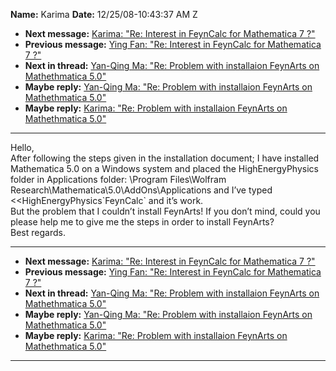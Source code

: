 **Name:** Karima
**Date:** 12/25/08-10:43:37 AM Z

  - **Next message:** [Karima: "Re: Interest in FeynCalc for Mathematica
    7 ?"](0528.html)
  - **Previous message:** [Ying Fan: "Re: Interest in FeynCalc for
    Mathematica 7 ?"](0526.html)
  - **Next in thread:** [Yan-Qing Ma: "Re: Problem with installaion
    FeynArts on Mathethmatica 5.0"](0529.html)
  - **Maybe reply:** [Yan-Qing Ma: "Re: Problem with installaion
    FeynArts on Mathethmatica 5.0"](0529.html)
  - **Maybe reply:** [Karima: "Re: Problem with installaion FeynArts on
    Mathethmatica 5.0"](0530.html)

-----

Hello,  
After following the steps given in the installation document; I have
installed Mathematica 5.0 on a Windows system and placed the
HighEnergyPhysics folder in Applications folder: \\Program
Files\\Wolfram Research\\Mathematica\\5.0\\AddOns\\Applications and I’ve
typed \<\<HighEnergyPhysics\`FeynCalc\` and it’s work.  
But the problem that I couldn’t install FeynArts\! If you don’t mind,
could you please help me to give me the steps in order to install
FeynArts?  
Best regards.  

-----

  - **Next message:** [Karima: "Re: Interest in FeynCalc for Mathematica
    7 ?"](0528.html)
  - **Previous message:** [Ying Fan: "Re: Interest in FeynCalc for
    Mathematica 7 ?"](0526.html)
  - **Next in thread:** [Yan-Qing Ma: "Re: Problem with installaion
    FeynArts on Mathethmatica 5.0"](0529.html)
  - **Maybe reply:** [Yan-Qing Ma: "Re: Problem with installaion
    FeynArts on Mathethmatica 5.0"](0529.html)
  - **Maybe reply:** [Karima: "Re: Problem with installaion FeynArts on
    Mathethmatica 5.0"](0530.html)

-----

